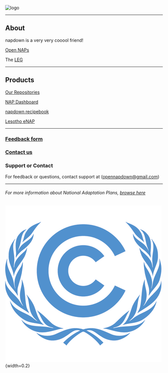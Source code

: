 
  
![logo](https://www.reeep.org/sites/default/files/styles/reeep_large/public/UNFCCC.png?itok=4zFlTp9Z)  

*****

## About
napdown is a very very cooool friend!

[Open NAPs](https://napcentral.netlify.app/open-naps/)

The [LEG](https://unfccc.int/LEG)

------

## Products
[Our Repositories](https://github.com/napdown)

[NAP Dashboard](https://napdown.github.io/O-NAPs-Dashboard/)

[napdown recipebook](https://napdown.github.io/NAPdown/)  

[Lesotho eNAP](https://napdown.github.io/Lesotho/)

-----

### [Feedback form](https://napdown.github.io/)

### [Contact us](mailto:opennapdown@gmail.com) 

### Support or Contact
For feedback or questions, contact support at (opennapdown@gmail.com)

---


###### For more information about National Adaptation Plans, [browse here](https://www4.unfccc.int/sites/NAPC/Pages/national-adaptation-plans.aspx)

![img](assets/img/unfccc_logo.jpg){width=0.2}

